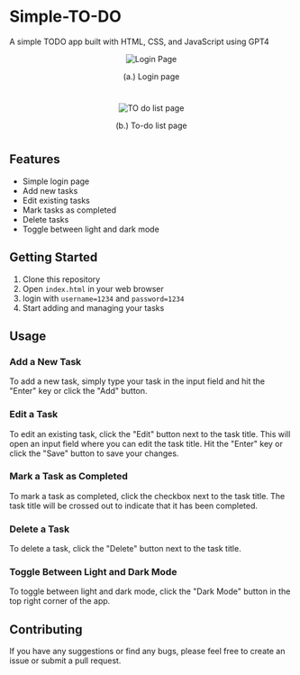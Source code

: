 # Simple-TO-DO
A simple TODO app built with HTML, CSS, and JavaScript using GPT4

<p align="center">
  <img src="https://user-images.githubusercontent.com/30921855/234185819-965d5a7d-bb41-44ae-ab88-ce70c44e10bd.png" alt="Login Page"/>
</p>
<p align="center">
  (a.) Login page
</p>

# 

<p align="center">
  <img src="https://user-images.githubusercontent.com/30921855/234185937-9da6287d-0e22-4d7a-a0e7-87a711a7620b.png" alt="TO do list page"/>
</p>

<p align="center">
  (b.) To-do list page
</p>

#

## Features
- Simple login page
- Add new tasks
- Edit existing tasks
- Mark tasks as completed
- Delete tasks
- Toggle between light and dark mode

## Getting Started

1. Clone this repository
2. Open `index.html` in your web browser
3. login with `username=1234` and `password=1234`
4. Start adding and managing your tasks

## Usage

### Add a New Task

To add a new task, simply type your task in the input field and hit the "Enter" key or click the "Add" button.

### Edit a Task

To edit an existing task, click the "Edit" button next to the task title. This will open an input field where you can edit the task title. Hit the "Enter" key or click the "Save" button to save your changes.

### Mark a Task as Completed

To mark a task as completed, click the checkbox next to the task title. The task title will be crossed out to indicate that it has been completed.

### Delete a Task

To delete a task, click the "Delete" button next to the task title.

### Toggle Between Light and Dark Mode

To toggle between light and dark mode, click the "Dark Mode" button in the top right corner of the app.

## Contributing

If you have any suggestions or find any bugs, please feel free to create an issue or submit a pull request.
